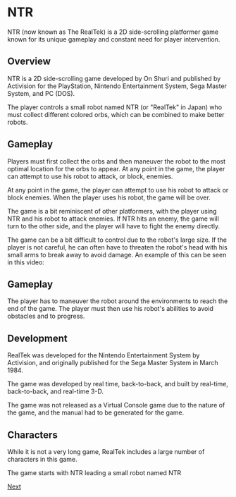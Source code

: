 # NTR

NTR (now known as The RealTek) is a 2D side-scrolling platformer game known for its unique gameplay and constant need for player intervention.

## Overview

NTR is a 2D side-scrolling game developed by On Shuri and published by Activision for the PlayStation, Nintendo Entertainment System, Sega Master System, and PC (DOS).

The player controls a small robot named NTR (or "RealTek" in Japan) who must collect different colored orbs, which can be combined to make better robots.

## Gameplay

Players must first collect the orbs and then maneuver the robot to the most optimal location for the orbs to appear. At any point in the game, the player can attempt to use his robot to attack, or block, enemies.

At any point in the game, the player can attempt to use his robot to attack or block enemies. When the player uses his robot, the game will be over.

The game is a bit reminiscent of other platformers, with the player using NTR and his robot to attack enemies. If NTR hits an enemy, the game will turn to the other side, and the player will have to fight the enemy directly.

The game can be a bit difficult to control due to the robot's large size. If the player is not careful, he can often have to threaten the robot's head with his small arms to break away to avoid damage. An example of this can be seen in this video:

## Gameplay

The player has to maneuver the robot around the environments to reach the end of the game. The player must then use his robot's abilities to avoid obstacles and to progress.

## Development

RealTek was developed for the Nintendo Entertainment System by Activision, and originally published for the Sega Master System in March 1984.

The game was developed by real time, back-to-back, and built by real-time, back-to-back, and real-time 3-D.

The game was not released as a Virtual Console game due to the nature of the game, and the manual had to be generated for the game.

## Characters

While it is not a very long game, RealTek includes a large number of characters in this game.

The game starts with NTR leading a small robot named NTR

[Next](451.md)